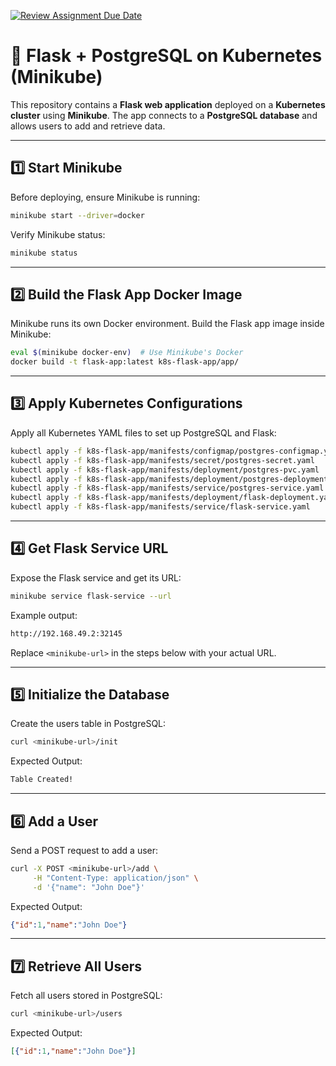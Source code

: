 [![Review Assignment Due Date](https://classroom.github.com/assets/deadline-readme-button-22041afd0340ce965d47ae6ef1cefeee28c7c493a6346c4f15d667ab976d596c.svg)](https://classroom.github.com/a/97WR5HaV)

# 🚀 Flask + PostgreSQL on Kubernetes (Minikube)

This repository contains a **Flask web application** deployed on a **Kubernetes cluster** using **Minikube**. The app connects to a **PostgreSQL database** and allows users to add and retrieve data.

---

## **1️⃣ Start Minikube**
Before deploying, ensure Minikube is running:

```sh
minikube start --driver=docker
```

Verify Minikube status:

```sh
minikube status
```

---

## **2️⃣ Build the Flask App Docker Image**
Minikube runs its own Docker environment. Build the Flask app image inside Minikube:

```sh
eval $(minikube docker-env)  # Use Minikube's Docker
docker build -t flask-app:latest k8s-flask-app/app/
```

---

## **3️⃣ Apply Kubernetes Configurations**
Apply all Kubernetes YAML files to set up PostgreSQL and Flask:

```sh
kubectl apply -f k8s-flask-app/manifests/configmap/postgres-configmap.yaml
kubectl apply -f k8s-flask-app/manifests/secret/postgres-secret.yaml
kubectl apply -f k8s-flask-app/manifests/deployment/postgres-pvc.yaml
kubectl apply -f k8s-flask-app/manifests/deployment/postgres-deployment.yaml
kubectl apply -f k8s-flask-app/manifests/service/postgres-service.yaml
kubectl apply -f k8s-flask-app/manifests/deployment/flask-deployment.yaml
kubectl apply -f k8s-flask-app/manifests/service/flask-service.yaml
```

---



## **4️⃣ Get Flask Service URL**
Expose the Flask service and get its URL:

```sh
minikube service flask-service --url
```

Example output:

```sh
http://192.168.49.2:32145
```

Replace `<minikube-url>` in the steps below with your actual URL.

---

## **5️⃣ Initialize the Database**
Create the users table in PostgreSQL:

```sh
curl <minikube-url>/init
```

Expected Output:

```sh
Table Created!
```

---

## **6️⃣ Add a User**
Send a POST request to add a user:

```sh
curl -X POST <minikube-url>/add \
     -H "Content-Type: application/json" \
     -d '{"name": "John Doe"}'
```

Expected Output:

```json
{"id":1,"name":"John Doe"}
```

---

## **7️⃣ Retrieve All Users**
Fetch all users stored in PostgreSQL:

```sh
curl <minikube-url>/users
```

Expected Output:

```json
[{"id":1,"name":"John Doe"}]
```

